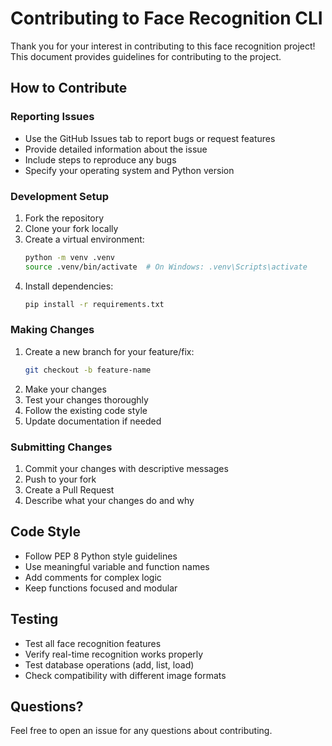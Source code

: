 # Contributing to Face Recognition CLI

Thank you for your interest in contributing to this face recognition project! This document provides guidelines for contributing to the project.

## How to Contribute

### Reporting Issues
- Use the GitHub Issues tab to report bugs or request features
- Provide detailed information about the issue
- Include steps to reproduce any bugs
- Specify your operating system and Python version

### Development Setup
1. Fork the repository
2. Clone your fork locally
3. Create a virtual environment:
   ```bash
   python -m venv .venv
   source .venv/bin/activate  # On Windows: .venv\Scripts\activate
   ```
4. Install dependencies:
   ```bash
   pip install -r requirements.txt
   ```

### Making Changes
1. Create a new branch for your feature/fix:
   ```bash
   git checkout -b feature-name
   ```
2. Make your changes
3. Test your changes thoroughly
4. Follow the existing code style
5. Update documentation if needed

### Submitting Changes
1. Commit your changes with descriptive messages
2. Push to your fork
3. Create a Pull Request
4. Describe what your changes do and why

## Code Style
- Follow PEP 8 Python style guidelines
- Use meaningful variable and function names
- Add comments for complex logic
- Keep functions focused and modular

## Testing
- Test all face recognition features
- Verify real-time recognition works properly
- Test database operations (add, list, load)
- Check compatibility with different image formats

## Questions?
Feel free to open an issue for any questions about contributing.